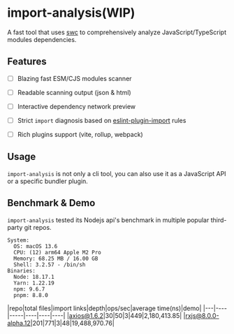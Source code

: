 # import-analysis(WIP)

A fast tool that uses [swc](https://swc.rs/) to comprehensively analyze JavaScript/TypeScript modules dependencies.

## Features

- [ ] Blazing fast ESM/CJS modules scanner
- [ ] Readable scanning output (json & html)
- [ ] Interactive dependency network preview
- [ ] Strict `import` diagnosis based on [eslint-plugin-import](https://www.npmjs.com/package/eslint-plugin-import) rules
- [ ] Rich plugins support (vite, rollup, webpack)


## Usage

`import-analysis` is not only a cli tool, you can also use it as a JavaScript API or a specific bundler plugin.

## Benchmark & Demo

`import-analysis` tested its Nodejs api's benchmark in multiple popular third-party git repos.

```shell
System:
  OS: macOS 13.6
  CPU: (12) arm64 Apple M2 Pro
  Memory: 68.25 MB / 16.00 GB
  Shell: 3.2.57 - /bin/sh
Binaries:
  Node: 18.17.1 
  Yarn: 1.22.19 
  npm: 9.6.7 
  pnpm: 8.8.0 
```

|repo|total files|import links|depth|ops/sec|average time(ns)|demo|
|---|----|-----|----|----|----|
|[axios@1.6.2](https://github.com/axios/axios/tree/v1.6.2)|30|50|3|449|2,180,413.85|
|[rxjs@8.0.0-alpha.12](https://github.com/ReactiveX/rxjs/tree/8.0.0-alpha.12)|201|771|3|48|19,488,970.76|


